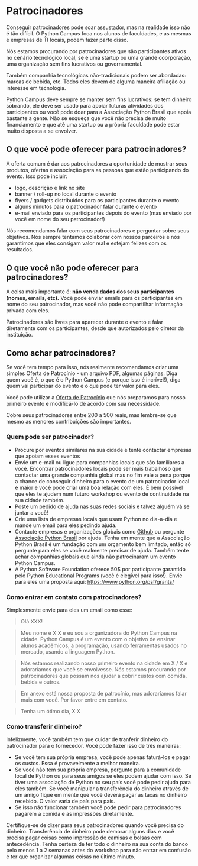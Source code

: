 # Patrocinadores

Conseguir patrocinadores pode soar assustador, mas na realidade isso não é tão difícil. O Python Campus foca nos alunos de faculdades, e as mesmas e empresas de TI locais, podem fazer parte disso.

Nós estamos procurando por patrocinadores que são participantes ativos no cenário tecnológico local, se é uma startup ou uma grande coorporação, uma organização sem fins lucrativos ou governamental.

Também companhia tecnológicas não-tradicionais podem ser abordadas: marcas de bebida, etc. Todos eles devem de alguma maneira afiliação ou interesse em tecnologia.

Python Campus deve sempre se manter sem fins lucrativos: se tem dinheiro sobrando, ele deve ser usado para apoiar futuras atividades dos participantes ou você pode doar para a Associação Python Brasil que apoia bastante a gente. Não se esqueça que você não precisa de muito financiamento e que até uma startup ou a própria faculdade pode estar muito disposta a se envolver.

## O que você pode oferecer para patrocinadores?

A oferta comum é dar aos patrocinadores a oportunidade de mostrar seus produtos, ofertas e associação para as pessoas que estão participando do evento. Isso pode incluir:

- logo, descrição e link no site
- banner / roll-up no local durante o evento
- flyers / gadgets distribuídos para os participantes durante o evento
- alguns minutos para o patrocinador falar durante o evento
- e-mail enviado para os participantes depois do evento (mas enviado por você em nome do seu patrocinador!)

Nós recomendamos falar com seus patrocinadores e perguntar sobre seus objetivos. Nós sempre tentamos colaborar com nossos parceiros e nós garantimos que eles consigam valor real e estejam felizes com os resultados.

## O que você não pode oferecer para patrocinadores?

A coisa mais importante é: __não venda dados dos seus participantes (nomes, emails, etc).__ Você pode enviar emails para os participantes em nome do seu patrocinador, mas você não pode compartilhar informação privada com eles.

Patrocinadores são livres para aparecer durante o evento e falar diretamente com os participantes, desde que autorizados pelo diretor da instituição.

## Como achar patrocinadores?

Se você tem tempo para isso, nós realmente recomendamos criar uma simples Oferta de Patrocínio - um arquivo PDF, algumas páginas. Diga quem você é, o que é o Python Campus (e porque isso é incrível!), diga quem vai participar do evento e o que pode ter valor para eles.

Você pode utilizar a [Oferta de Patrocínio]() que nós preparamos para nosso primeiro evento e modificá-lo de acordo com sua necessidade.

Cobre seus patrocinadores entre 200 a 500 reais, mas lembre-se que mesmo as menores contribuições são importantes.

### Quem pode ser patrocinador?

- Procure por eventos similares na sua cidade e tente contactar empresas que apoiam esses eventos
- Envie um e-mail ou ligue para companhias locais que são familiares a você. Encontrar patrocinadores locais pode ser mais trabalhoso que contactar uma grande companhia global mas no fim vale a pena porque a chance de conseguir dinheiro para o evento de um patrocinador local é maior e você pode criar uma boa relação com eles. É bem possível que eles te ajudem num futuro workshop ou evento de continuidade na sua cidade também.
- Poste um pedido de ajuda nas suas redes sociais e talvez alguém vá se juntar a você!
- Crie uma lista de empresas locais que usam Python no dia-a-dia e mande um email para eles pedindo ajuda.
- Contacte empresas e organizações globais como [Github](http://community.github.com/) ou pergunte [Associação Python Brasil](http://associacao.python.org.br) por ajuda. Tenha em mente que a Associação Python Brasil é um fundação com um orçamento bem limitado, então só pergunte para eles se você realmente precisar de ajuda. Também tente achar companhias globais que ainda não patrocinaram um evento Python Campus.
- A Python Software Foundation oferece 50$ por participante garantido pelo Python Educational Programs (você é elegível para isso!). Envie para eles uma proposta aqui: https://www.python.org/psf/grants/


### Como entrar em contato com patrocinadores?

Simplesmente envie para eles um email como esse:

> Olá XXX!

> Meu nome é X X e eu sou a organizadora do Python Campus na cidade. Python Campus é um evento com o objetivo de ensinar alunos acadêmicos, a programação, usando ferramentas usados no mercado, usando a linguagem Python.

> Nós estamos realizando nosso primeiro evento na cidade em X / X e adoraríamos que você se envolvesse. Nós estamos procurando por patrocinadores que possam nos ajudar a cobrir custos com comida, bebida e outros.

> Em anexo está nossa proposta de patrocínio, mas adoraríamos falar mais com você. Por favor entre em contato.

> Tenha um ótimo dia,
X X

### Como transferir dinheiro?

Infelizmente, você também tem que cuidar de tranferir dinheiro do patrocinador para o fornecedor. Você pode fazer isso de três maneiras:

- Se você tem sua própria empresa, você pode apenas faturá-los e pagar os custos. Essa é provavelmente a melhor maneira.
- Se você não tem sua própria empresa, pergunte para a comunidade local de Python ou para seus amigos se eles podem ajudar com isso. Se tiver uma associação de Python no seu país você pode pedir ajuda para eles também. Se você manipular a transferência do dinheiro através de um amigo fique em mente que você deverá pagar as taxas no dinheiro recebido. O valor varia de país para país.
- Se isso não funcionar também você pode pedir para patrocinadores pagarem a comida e as impressões diretamente.

Certifique-se de dizer para seus patrocinadores quando você precisa do dinheiro. Transferência de dinheiro pode demorar alguns dias e você precisa pagar coisas como impressão de camisas e bolsas com antecedência. Tenha certeza de ter todo o dinheiro na sua conta do banco pelo menos 1 a 2 semanas antes do workshop para não entrar em confusão e ter que organizar algumas coisas no último minuto.